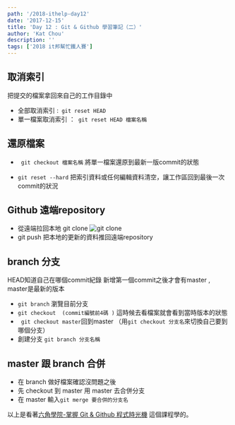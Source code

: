 ```yaml
---
path: '/2018-ithelp-day12'
date: '2017-12-15'
title: 'Day 12 : Git & Github 學習筆記（二）'
author: 'Kat Chou'
description: ''
tags: ['2018 it邦幫忙鐵人賽']
---
```


## 取消索引
把提交的檔案拿回來自己的工作目錄中
*  全部取消索引 :``` git reset HEAD```
*  單一檔案取消索引 ：``` git reset HEAD 檔案名稱```

## 還原檔案
* ``` git checkout 檔案名稱```
將單一檔案還原到最新一版commit的狀態

* ```git reset --hard```
把索引資料或任何編輯資料清空，讓工作區回到最後一次commit的狀況

## Github 遠端repository
*  從遠端拉回本地  git clone 
![git clone](https://upload-images.jianshu.io/upload_images/4119783-c85dd393d053ff74.png?imageMogr2/auto-orient/strip%7CimageView2/2/w/1240)
*  git push 把本地的更新的資料推回遠端repository

## branch 分支
HEAD知道自己在哪個commit紀錄
新增第一個commit之後才會有master , master是最新的版本
*  ```git branch``` 瀏覽目前分支
*   ```git checkout  (commit編號前4碼 )```
這時候去看檔案就會看到當時版本的狀態
* ```  git checkout master ```回到master
（用```git checkout 分支名```來切換自己要到哪個分支）
*   創建分支 ```git branch 分支名稱```

## master 跟 branch 合併
*  在 branch 做好檔案確認沒問題之後
*  先 checkout 到 master 用 master 去合併分支
*  在 master 輸入```git merge 要合併的分支名```



以上是看著[六角學院-掌握 Git & Github 程式時光機](https://www.udemy.com/learninggit/learn/v4/content) 這個課程學的。
